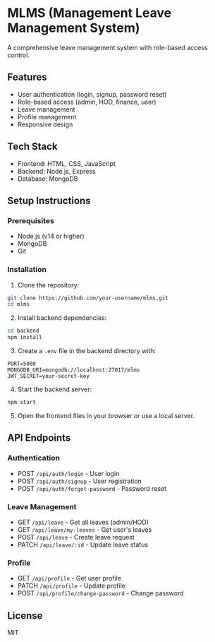 # MLMS (Management Leave Management System)

A comprehensive leave management system with role-based access control.

## Features

- User authentication (login, signup, password reset)
- Role-based access (admin, HOD, finance, user)
- Leave management
- Profile management
- Responsive design

## Tech Stack

- Frontend: HTML, CSS, JavaScript
- Backend: Node.js, Express
- Database: MongoDB

## Setup Instructions

### Prerequisites

- Node.js (v14 or higher)
- MongoDB
- Git

### Installation

1. Clone the repository:
```bash
git clone https://github.com/your-username/mlms.git
cd mlms
```

2. Install backend dependencies:
```bash
cd backend
npm install
```

3. Create a `.env` file in the backend directory with:
```
PORT=5000
MONGODB_URI=mongodb://localhost:27017/mlms
JWT_SECRET=your-secret-key
```

4. Start the backend server:
```bash
npm start
```

5. Open the frontend files in your browser or use a local server.

## API Endpoints

### Authentication
- POST `/api/auth/login` - User login
- POST `/api/auth/signup` - User registration
- POST `/api/auth/forgot-password` - Password reset

### Leave Management
- GET `/api/leave` - Get all leaves (admin/HOD)
- GET `/api/leave/my-leaves` - Get user's leaves
- POST `/api/leave` - Create leave request
- PATCH `/api/leave/:id` - Update leave status

### Profile
- GET `/api/profile` - Get user profile
- PATCH `/api/profile` - Update profile
- POST `/api/profile/change-password` - Change password

## License

MIT 